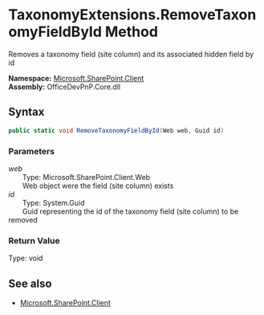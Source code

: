 # TaxonomyExtensions.RemoveTaxonomyFieldById Method  
Removes a taxonomy field (site column) and its associated hidden field by id  

**Namespace:** [Microsoft.SharePoint.Client](Microsoft.SharePoint.Client.md)  
**Assembly:** OfficeDevPnP.Core.dll  
## Syntax
```C#
public static void RemoveTaxonomyFieldById(Web web, Guid id)
```
### Parameters
*web*  
&emsp;&emsp;Type: Microsoft.SharePoint.Client.Web  
&emsp;&emsp;Web object were the field (site column) exists  
*id*  
&emsp;&emsp;Type: System.Guid  
&emsp;&emsp;Guid representing the id of the taxonomy field (site column) to be removed  
### Return Value
Type: void  

## See also
- [Microsoft.SharePoint.Client](Microsoft.SharePoint.Client.md)
